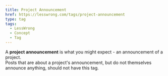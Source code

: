 ```yaml
---
title: Project Announcement
href: https://lesswrong.com/tags/project-announcement
type: tag
tags:
  - LessWrong
  - Concept
  - Tag
---
```


A **project announcement** is what you might expect - an announcement of a project.  
Posts that are about a project's announcement, but do not themselves announce anything, should not have this tag.
